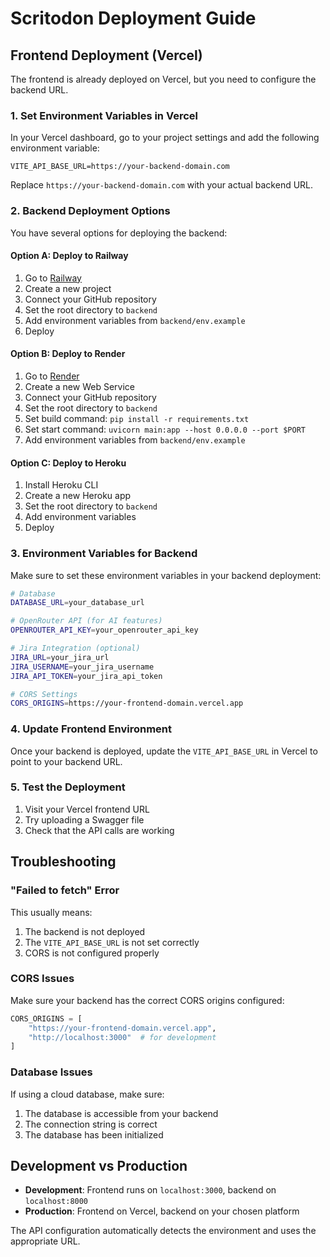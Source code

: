 # Scritodon Deployment Guide

## Frontend Deployment (Vercel)

The frontend is already deployed on Vercel, but you need to configure the backend URL.

### 1. Set Environment Variables in Vercel

In your Vercel dashboard, go to your project settings and add the following environment variable:

```
VITE_API_BASE_URL=https://your-backend-domain.com
```

Replace `https://your-backend-domain.com` with your actual backend URL.

### 2. Backend Deployment Options

You have several options for deploying the backend:

#### Option A: Deploy to Railway
1. Go to [Railway](https://railway.app/)
2. Create a new project
3. Connect your GitHub repository
4. Set the root directory to `backend`
5. Add environment variables from `backend/env.example`
6. Deploy

#### Option B: Deploy to Render
1. Go to [Render](https://render.com/)
2. Create a new Web Service
3. Connect your GitHub repository
4. Set the root directory to `backend`
5. Set build command: `pip install -r requirements.txt`
6. Set start command: `uvicorn main:app --host 0.0.0.0 --port $PORT`
7. Add environment variables from `backend/env.example`

#### Option C: Deploy to Heroku
1. Install Heroku CLI
2. Create a new Heroku app
3. Set the root directory to `backend`
4. Add environment variables
5. Deploy

### 3. Environment Variables for Backend

Make sure to set these environment variables in your backend deployment:

```bash
# Database
DATABASE_URL=your_database_url

# OpenRouter API (for AI features)
OPENROUTER_API_KEY=your_openrouter_api_key

# Jira Integration (optional)
JIRA_URL=your_jira_url
JIRA_USERNAME=your_jira_username
JIRA_API_TOKEN=your_jira_api_token

# CORS Settings
CORS_ORIGINS=https://your-frontend-domain.vercel.app
```

### 4. Update Frontend Environment

Once your backend is deployed, update the `VITE_API_BASE_URL` in Vercel to point to your backend URL.

### 5. Test the Deployment

1. Visit your Vercel frontend URL
2. Try uploading a Swagger file
3. Check that the API calls are working

## Troubleshooting

### "Failed to fetch" Error
This usually means:
1. The backend is not deployed
2. The `VITE_API_BASE_URL` is not set correctly
3. CORS is not configured properly

### CORS Issues
Make sure your backend has the correct CORS origins configured:
```python
CORS_ORIGINS = [
    "https://your-frontend-domain.vercel.app",
    "http://localhost:3000"  # for development
]
```

### Database Issues
If using a cloud database, make sure:
1. The database is accessible from your backend
2. The connection string is correct
3. The database has been initialized

## Development vs Production

- **Development**: Frontend runs on `localhost:3000`, backend on `localhost:8000`
- **Production**: Frontend on Vercel, backend on your chosen platform

The API configuration automatically detects the environment and uses the appropriate URL. 